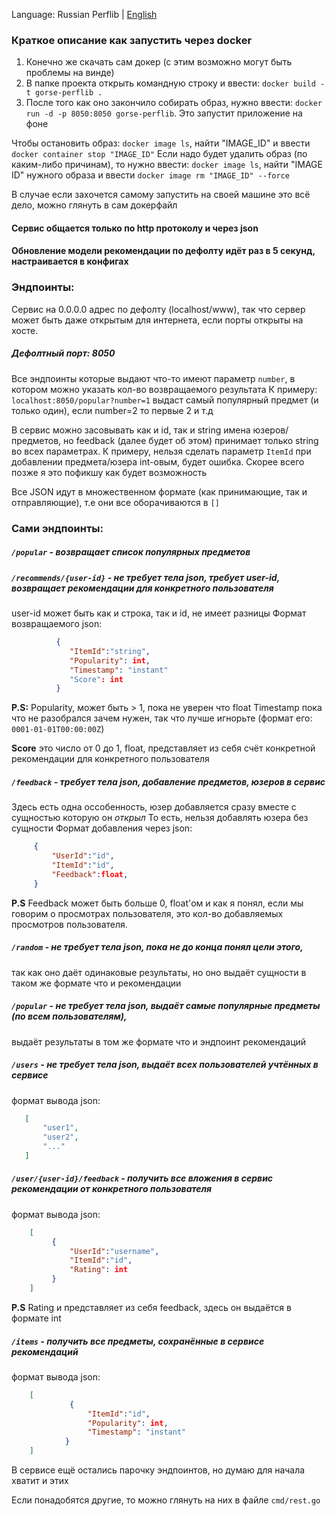 Language: Russian Perflib | [English](https://github.com/zhenghaoz/gorse/blob/master/README.en.us.md)

### Краткое описание как запустить через docker
1. Конечно же скачать сам докер (с этим возможно могут быть проблемы на винде)
2. В папке проекта открыть командную строку и ввести: `docker build -t gorse-perflib .`
3. После того как оно закончило собирать образ, нужно ввести: `docker run -d -p 8050:8050 gorse-perflib`. Это запустит приложение на фоне

Чтобы остановить образ: `docker image ls`, найти "IMAGE_ID" и ввести `docker container stop "IMAGE_ID"`
Если надо будет удалить образ (по каким-либо причинам), то нужно ввести:
`docker image ls`, найти "IMAGE ID" нужного образа и ввести `docker image rm "IMAGE_ID" --force`

В случае если захочется самому запустить на своей машине это всё дело, можно глянуть в сам докерфайл

#### Сервис общается только по http протоколу и через json

#### Обновление модели рекомендации по дефолту идёт раз в 5 секунд, настраивается в конфигах

### Эндпоинты:
Сервис на 0.0.0.0 адрес по дефолту (localhost/www), так что сервер может быть даже открытым для интернета,
    если порты открыты на хосте.
##### Дефолтный порт: 8050

Все эндпоинты которые выдают что-то имеют параметр `number`, в котором можно указать кол-во возвращаемого результата
К примеру: `localhost:8050/popular?number=1` выдаст самый популярный предмет (и только один), если number=2 то первые 2 и т.д

В сервис можно засовывать как и id, так и string имена юзеров/предметов, но feedback (далее будет об этом) 
    принимает только string во всех параметрах.
К примеру, нельзя сделать параметр `ItemId` при добавлении предмета/юзера int-овым, будет ошибка.
Скорее всего позже я это пофикшу как будет возможность

Все JSON идут в множественном формате (как принимающие, так и отправляющие), т.е они все оборачиваются в `[]`

### Сами эндпоинты:
##### `/popular` - возвращает список популярных предметов
##### `/recommends/{user-id}` - не требует тела json, требует user-id, возвращает рекомендации для конкретного пользователя
   user-id может быть как и строка, так и id, не имеет разницы
    Формат возвращаемого json:
   ```json
             {
                "ItemId":"string",
                "Popularity": int, 
                "Timestamp": "instant"
                "Score": int
             }
```
        
   **P.S:** Popularity, может быть > 1, пока не уверен что float
   Timestamp пока что не разобрался зачем нужен, так что лучше игнорьте (формат его: `0001-01-01T00:00:00Z`)
   
   **Score** это число от 0 до 1, float, представляет из себя счёт конкретной рекомендации для конкретного пользователя
        
##### `/feedback` - требует тела json, добавление предметов, юзеров в сервис
   Здесь есть одна оссобенность, юзер добавляется сразу вместе с сущностью которую он *открыл*
   То есть, нельзя добавлять юзера без сущности
   Формат добавления через json:
   ```json
        {
            "UserId":"id",
            "ItemId":"id",
            "Feedback":float,
        }
```
   **P.S** Feedback может быть больше 0, float'ом и как я понял, если мы говорим о просмотрах пользователя, это кол-во добавляемых просмотров пользователя.
   
##### `/random` - не требует тела json, пока не до конца понял цели этого, 
   так как оно даёт одинаковые результаты, но оно выдаёт сущности в таком же формате что и рекомендации
   
##### `/popular` - не требует тела json, выдаёт самые популярные предметы (по всем пользователям), 
   выдаёт результаты в том же формате что и эндпоинт рекомендаций
   
##### `/users` - не требует тела json, выдаёт всех пользователей учтённых в сервисе
   формат вывода json:
 ```json
    [
    	"user1",
    	"user2",
    	"..."
    ]
```

##### `/user/{user-id}/feedback` - получить все вложения в сервис рекомендации от конкретного пользователя
   формат вывода json:

```json
    [
         {
             "UserId":"username",
             "ItemId":"id",
             "Rating": int
         }
    ]
```
**P.S** Rating и представляет из себя feedback, здесь он выдаётся в формате int

##### `/items` - получить все предметы, сохранённые в сервисе рекомендаций
   формат вывода json:
```json
    [
             {
                 "ItemId":"id",
                 "Popularity": int,
                 "Timestamp": "instant"
            }
    ]
```
В сервисе ещё остались парочку эндпоинтов, но думаю для начала хватит и этих

Если понадобятся другие, то можно глянуть на них в файле `cmd/rest.go`
